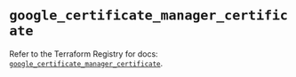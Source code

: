 # `google_certificate_manager_certificate`

Refer to the Terraform Registry for docs: [`google_certificate_manager_certificate`](https://registry.terraform.io/providers/hashicorp/google/6.17.0/docs/resources/certificate_manager_certificate).

